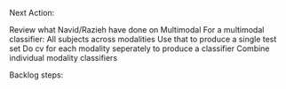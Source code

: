 
Next Action:

Review what Navid/Razieh have done on Multimodal
For a multimodal classifier:
    All subjects across modalities
    Use that to produce a single test set
    Do cv for each modality seperately to produce a classifier
    Combine individual modality classifiers

Backlog steps:


